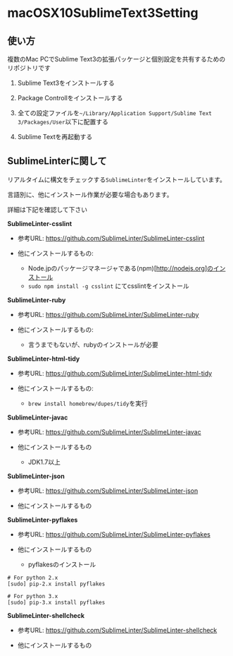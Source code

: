 macOSX10SublimeText3Setting
===========================

使い方
--------

複数のMac PCでSublime Text3の拡張パッケージと個別設定を共有するためのリポジトリです

1. Sublime Text3をインストールする

1. Package Controllをインストールする

1. 全ての設定ファイルを`~/Library/Application Support/Sublime Text 3/Packages/User`以下に配置する

1. Sublime Textを再起動する


SublimeLinterに関して
-----------------------
リアルタイムに構文をチェックする`SublimeLinter`をインストールしています。

言語別に、他にインストール作業が必要な場合もあります。

詳細は下記を確認して下さい

**SublimeLinter-csslint**

* 参考URL: https://github.com/SublimeLinter/SublimeLinter-csslint

* 他にインストールするもの:
   * Node.jpのパッケージマネージャである(npm)[http://nodejs.org]のインストール
   * `sudo npm install -g csslint` にてcsslintをインストール


**SublimeLinter-ruby**

* 参考URL: https://github.com/SublimeLinter/SublimeLinter-ruby

* 他にインストールするもの:
   * 言うまでもないが、rubyのインストールが必要

**SublimeLinter-html-tidy**

* 参考URL: https://github.com/SublimeLinter/SublimeLinter-html-tidy

* 他にインストールするもの:
   * `brew install homebrew/dupes/tidy`を実行

**SublimeLinter-javac**

* 参考URL: https://github.com/SublimeLinter/SublimeLinter-javac

* 他にインストールするもの
   * JDK1.7以上

**SublimeLinter-json**

* 参考URL: https://github.com/SublimeLinter/SublimeLinter-json

* 他にインストールするもの

**SublimeLinter-pyflakes**

* 参考URL: https://github.com/SublimeLinter/SublimeLinter-pyflakes

* 他にインストールするもの
   * pyflakesのインストール

```
# For python 2.x
[sudo] pip-2.x install pyflakes

# For python 3.x
[sudo] pip-3.x install pyflakes
```

**SublimeLinter-shellcheck**

* 参考URL: https://github.com/SublimeLinter/SublimeLinter-shellcheck

* 他にインストールするもの